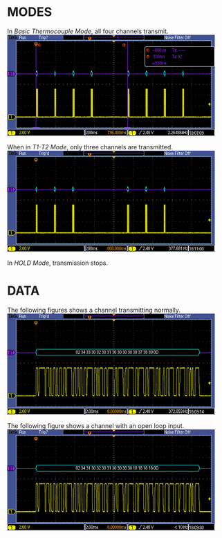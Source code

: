 # MODES
In _Basic Thermocouple Mode_, all four channels transmit.
![Four Channels Transmitting](NormalFour.PNG)

When in _T1-T2 Mode_, only three channels are transmitted.
![Three Channels Transmitting](Subtraction.PNG)

In _HOLD Mode_, transmission stops.

# DATA
The following figures shows a channel transmitting normally.
![Normal Channel Transmitting](NormalReading.PNG)

The following figure shows a channel with an open loop input.
![Open Loop Channel Transmitting](OpenLoop.PNG)
